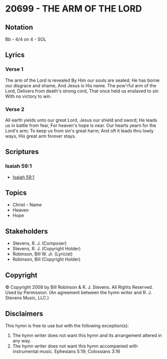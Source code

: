 # 20699 - THE ARM OF THE LORD

## Notation

Bb - 4/4 on 4 - SOL

## Lyrics

### Verse 1

The arm of the Lord is revealed By Him our souls are sealed; He has borne our disgrace and shame, And Jesus is His name. The pow'rful arm of the Lord, Delivers from death's strong cord, That once held us enslaved to sin With no victory to win.

### Verse 2

All earth yields unto our great Lord, Jesus our shield and sword; He leads us in battle from fear, For heaven's hope is near. Our hearts yearn for the Lord's arm; To keep us from sin's great harm; And oft it leads thru lowly ways, His great arm forever stays.


## Scriptures

### Isaiah 59:1

- [Isaiah 59:1](https://www.biblegateway.com/passage/?search=Isaiah%2059%3A1)


## Topics

- Christ - Name
- Heaven
- Hope

## Stakeholders

- Stevens, R. J. (Composer)
- Stevens, R. J. (Copyright Holder)
- Robinson,  Bill W.  Jr. (Lyricist)
- Robinson, Bill (Copyright Holder)

## Copyright

© Copyright 2008 by Bill Robinson & R. J. Stevens. All Rights Reserved. Used by Permission.
(An agreement between the hymn writer and R. J. Stevens Music, LLC.)

## Disclaimers

This hymn is free to use but with the following exception(s):
1. The hymn writer does not want this hymn and its arrangement altered in any way.
2. The hymn writer does not want this hymn accompanied with instrumental music.
Ephesians 5:19; Colossians 3:16


